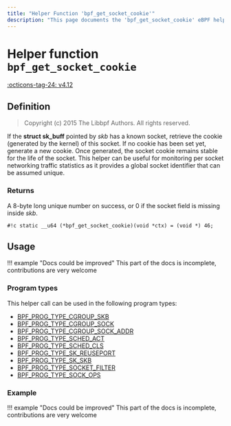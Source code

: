 ```yaml
---
title: "Helper Function 'bpf_get_socket_cookie'"
description: "This page documents the 'bpf_get_socket_cookie' eBPF helper function, including its defintion, usage, program types that can use it, and examples."
---
```

# Helper function `bpf_get_socket_cookie`

<!-- [FEATURE_TAG](bpf_get_socket_cookie) -->
[:octicons-tag-24: v4.12](https://github.com/torvalds/linux/commit/91b8270f2a4d1d9b268de90451cdca63a70052d6)
<!-- [/FEATURE_TAG] -->

## Definition

> Copyright (c) 2015 The Libbpf Authors. All rights reserved.


<!-- [HELPER_FUNC_DEF] -->
If the **struct sk_buff** pointed by _skb_ has a known socket, retrieve the cookie (generated by the kernel) of this socket. If no cookie has been set yet, generate a new cookie. Once generated, the socket cookie remains stable for the life of the socket. This helper can be useful for monitoring per socket networking traffic statistics as it provides a global socket identifier that can be assumed unique.

### Returns

A 8-byte long unique number on success, or 0 if the socket field is missing inside _skb_.

`#!c static __u64 (*bpf_get_socket_cookie)(void *ctx) = (void *) 46;`
<!-- [/HELPER_FUNC_DEF] -->

## Usage

!!! example "Docs could be improved"
    This part of the docs is incomplete, contributions are very welcome

### Program types

This helper call can be used in the following program types:

<!-- DO NOT EDIT MANUALLY -->
<!-- [HELPER_FUNC_PROG_REF] -->
 * [BPF_PROG_TYPE_CGROUP_SKB](../program-type/BPF_PROG_TYPE_CGROUP_SKB.md)
 * [BPF_PROG_TYPE_CGROUP_SOCK](../program-type/BPF_PROG_TYPE_CGROUP_SOCK.md)
 * [BPF_PROG_TYPE_CGROUP_SOCK_ADDR](../program-type/BPF_PROG_TYPE_CGROUP_SOCK_ADDR.md)
 * [BPF_PROG_TYPE_SCHED_ACT](../program-type/BPF_PROG_TYPE_SCHED_ACT.md)
 * [BPF_PROG_TYPE_SCHED_CLS](../program-type/BPF_PROG_TYPE_SCHED_CLS.md)
 * [BPF_PROG_TYPE_SK_REUSEPORT](../program-type/BPF_PROG_TYPE_SK_REUSEPORT.md)
 * [BPF_PROG_TYPE_SK_SKB](../program-type/BPF_PROG_TYPE_SK_SKB.md)
 * [BPF_PROG_TYPE_SOCKET_FILTER](../program-type/BPF_PROG_TYPE_SOCKET_FILTER.md)
 * [BPF_PROG_TYPE_SOCK_OPS](../program-type/BPF_PROG_TYPE_SOCK_OPS.md)
<!-- [/HELPER_FUNC_PROG_REF] -->

### Example

!!! example "Docs could be improved"
    This part of the docs is incomplete, contributions are very welcome
